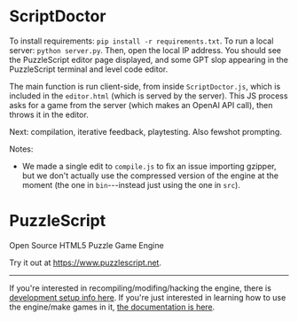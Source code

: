 ScriptDoctor
============

To install requirements: `pip install -r requirements.txt`. To run a local server: `python server.py`. Then, open the local IP address. You should see the PuzzleScript editor page displayed, and some GPT slop appearing in the PuzzleScript terminal and level code editor. 

The main function is run client-side, from inside `ScriptDoctor.js`, which is included in the `editor.html` (which is served by the server). This JS process asks for a game from the server (which makes an OpenAI API call), then throws it in the editor.

Next: compilation, iterative feedback, playtesting. Also fewshot prompting.

Notes:
- We made a single edit to `compile.js` to fix an issue importing gzipper, but we don't actually use the compressed version of the engine at the moment (the one in `bin`---instead just using the one in `src`).

PuzzleScript
============

Open Source HTML5 Puzzle Game Engine

Try it out at https://www.puzzlescript.net.

-----

If you're interested in recompiling/modifing/hacking the engine, there is [development setup info here](DEVELOPMENT.md).  If you're just interested in learning how to use the engine/make games in it, [the documentation is here](https://www.puzzlescript.net/Documentation/documentation.html).
